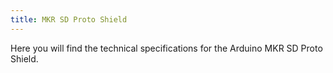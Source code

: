 ```yaml
---
title: MKR SD Proto Shield
---
```


<TechSpecDescription>
Here you will find the technical specifications for the Arduino MKR SD Proto Shield.
</TechSpecDescription>